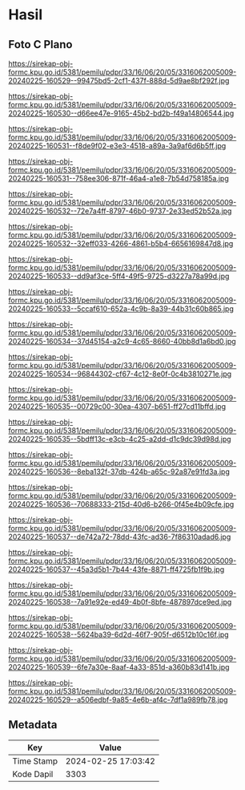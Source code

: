 # Hasil

## Foto C Plano

https://sirekap-obj-formc.kpu.go.id/5381/pemilu/pdpr/33/16/06/20/05/3316062005009-20240225-160529--99475bd5-2cf1-437f-888d-5d9ae8bf292f.jpg

https://sirekap-obj-formc.kpu.go.id/5381/pemilu/pdpr/33/16/06/20/05/3316062005009-20240225-160530--d66ee47e-9165-45b2-bd2b-f49a14806544.jpg

https://sirekap-obj-formc.kpu.go.id/5381/pemilu/pdpr/33/16/06/20/05/3316062005009-20240225-160531--f8de9f02-e3e3-4518-a89a-3a9af6d6b5ff.jpg

https://sirekap-obj-formc.kpu.go.id/5381/pemilu/pdpr/33/16/06/20/05/3316062005009-20240225-160531--758ee306-871f-46a4-a1e8-7b54d758185a.jpg

https://sirekap-obj-formc.kpu.go.id/5381/pemilu/pdpr/33/16/06/20/05/3316062005009-20240225-160532--72e7a4ff-8797-46b0-9737-2e33ed52b52a.jpg

https://sirekap-obj-formc.kpu.go.id/5381/pemilu/pdpr/33/16/06/20/05/3316062005009-20240225-160532--32eff033-4266-4861-b5b4-6656169847d8.jpg

https://sirekap-obj-formc.kpu.go.id/5381/pemilu/pdpr/33/16/06/20/05/3316062005009-20240225-160533--dd9af3ce-5ff4-49f5-9725-d3227a78a99d.jpg

https://sirekap-obj-formc.kpu.go.id/5381/pemilu/pdpr/33/16/06/20/05/3316062005009-20240225-160533--5ccaf610-652a-4c9b-8a39-44b31c60b865.jpg

https://sirekap-obj-formc.kpu.go.id/5381/pemilu/pdpr/33/16/06/20/05/3316062005009-20240225-160534--37d45154-a2c9-4c65-8660-40bb8d1a6bd0.jpg

https://sirekap-obj-formc.kpu.go.id/5381/pemilu/pdpr/33/16/06/20/05/3316062005009-20240225-160534--96844302-cf67-4c12-8e0f-0c4b3810271e.jpg

https://sirekap-obj-formc.kpu.go.id/5381/pemilu/pdpr/33/16/06/20/05/3316062005009-20240225-160535--00729c00-30ea-4307-b651-ff27cd11bffd.jpg

https://sirekap-obj-formc.kpu.go.id/5381/pemilu/pdpr/33/16/06/20/05/3316062005009-20240225-160535--5bdff13c-e3cb-4c25-a2dd-d1c9dc39d98d.jpg

https://sirekap-obj-formc.kpu.go.id/5381/pemilu/pdpr/33/16/06/20/05/3316062005009-20240225-160536--8eba132f-37db-424b-a65c-92a87e91fd3a.jpg

https://sirekap-obj-formc.kpu.go.id/5381/pemilu/pdpr/33/16/06/20/05/3316062005009-20240225-160536--70688333-215d-40d6-b266-0f45e4b09cfe.jpg

https://sirekap-obj-formc.kpu.go.id/5381/pemilu/pdpr/33/16/06/20/05/3316062005009-20240225-160537--de742a72-78dd-43fc-ad36-7f86310adad6.jpg

https://sirekap-obj-formc.kpu.go.id/5381/pemilu/pdpr/33/16/06/20/05/3316062005009-20240225-160537--45a3d5b1-7b44-43fe-8871-ff4725fb1f9b.jpg

https://sirekap-obj-formc.kpu.go.id/5381/pemilu/pdpr/33/16/06/20/05/3316062005009-20240225-160538--7a91e92e-ed49-4b0f-8bfe-487897dce9ed.jpg

https://sirekap-obj-formc.kpu.go.id/5381/pemilu/pdpr/33/16/06/20/05/3316062005009-20240225-160538--5624ba39-6d2d-46f7-905f-d6512b10c16f.jpg

https://sirekap-obj-formc.kpu.go.id/5381/pemilu/pdpr/33/16/06/20/05/3316062005009-20240225-160539--6fe7a30e-8aaf-4a33-851d-a360b83d141b.jpg

https://sirekap-obj-formc.kpu.go.id/5381/pemilu/pdpr/33/16/06/20/05/3316062005009-20240225-160529--a506edbf-9a85-4e6b-af4c-7df1a989fb78.jpg


## Metadata

| Key        | Value               |
| ---------- | ------------------- |
| Time Stamp | 2024-02-25 17:03:42 |
| Kode Dapil | 3303                |



